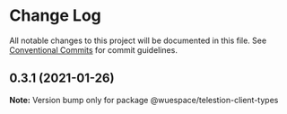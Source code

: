 # Change Log

All notable changes to this project will be documented in this file.
See [Conventional Commits](https://conventionalcommits.org) for commit guidelines.

## 0.3.1 (2021-01-26)

**Note:** Version bump only for package @wuespace/telestion-client-types
